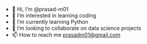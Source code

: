 - 👋 Hi, I’m @prasad-m01
- 👀 I’m interested in learning coding
- 🌱 I’m currently learning Python
- 💞️ I’m looking to collaborate on data science projects
- 📫 How to reach me prasadm01@gmail.com

<!---
prasad-m01/prasad-m01 is a ✨ special ✨ repository because its `README.md` (this file) appears on your GitHub profile.
You can click the Preview link to take a look at your changes.
--->
